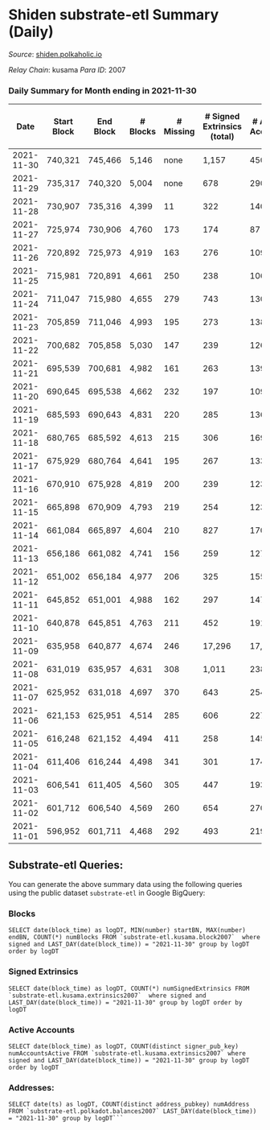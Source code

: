 # Shiden substrate-etl Summary (Daily)

_Source_: [shiden.polkaholic.io](https://shiden.polkaholic.io)

*Relay Chain*: kusama
*Para ID*: 2007



### Daily Summary for Month ending in 2021-11-30


| Date | Start Block | End Block | # Blocks | # Missing | # Signed Extrinsics (total) | # Active Accounts | # Addresses with Balances | # Events | # Transfers | # XCM Transfers In | # XCM Transfers Out |
| ---- | ----------- | --------- | -------- | --------- | --------------------------- | ----------------- | ------------------------- | -------- | ----------- | ------------------ | ------------------- |
| 2021-11-30 | 740,321 | 745,466 | 5,146 | none | 1,157 | 450 | 31,176 | 114,233 | 6,817 ($1,904,985) |   |   |
| 2021-11-29 | 735,317 | 740,320 | 5,004 | none | 678 | 290 |  | 70,761 | 6,104 ($588,289) |   |   |
| 2021-11-28 | 730,907 | 735,316 | 4,399 | 11 | 322 | 140 |  | 35,959 | 4,594 ($156,714) |   |   |
| 2021-11-27 | 725,974 | 730,906 | 4,760 | 173 | 174 | 87 |  | 30,147 | 5,666 ($719,305) |   |   |
| 2021-11-26 | 720,892 | 725,973 | 4,919 | 163 | 276 | 109 |  | 39,392 | 5,985 ($1,418,867) |   |   |
| 2021-11-25 | 715,981 | 720,891 | 4,661 | 250 | 238 | 106 |  | 45,417 | 5,697 ($622,100) |   |   |
| 2021-11-24 | 711,047 | 715,980 | 4,655 | 279 | 743 | 130 |  | 32,577 | 5,979 ($5,066,827) |   |   |
| 2021-11-23 | 705,859 | 711,046 | 4,993 | 195 | 273 | 138 |  | 34,006 | 5,778 ($1,144,617) |   |   |
| 2021-11-22 | 700,682 | 705,858 | 5,030 | 147 | 239 | 126 |  | 39,054 | 6,130 ($621,456) |   |   |
| 2021-11-21 | 695,539 | 700,681 | 4,982 | 161 | 263 | 139 |  | 31,768 | 5,758 ($473,691) |   |   |
| 2021-11-20 | 690,645 | 695,538 | 4,662 | 232 | 197 | 109 |  | 29,234 | 5,413 ($375,058) |   |   |
| 2021-11-19 | 685,593 | 690,643 | 4,831 | 220 | 285 | 136 |  | 38,271 | 5,997 ($792,190) |   |   |
| 2021-11-18 | 680,765 | 685,592 | 4,613 | 215 | 306 | 169 |  | 26,662 | 5,577 ($1,284,429) |   |   |
| 2021-11-17 | 675,929 | 680,764 | 4,641 | 195 | 267 | 133 |  | 37,486 | 5,554 ($1,251,286) |   |   |
| 2021-11-16 | 670,910 | 675,928 | 4,819 | 200 | 239 | 123 |  | 27,635 | 5,483 ($9,239,061) |   |   |
| 2021-11-15 | 665,898 | 670,909 | 4,793 | 219 | 254 | 123 |  | 30,877 | 5,782 ($828,748) |   |   |
| 2021-11-14 | 661,084 | 665,897 | 4,604 | 210 | 827 | 170 |  | 36,747 | 6,372 ($1,082,864) |   |   |
| 2021-11-13 | 656,186 | 661,082 | 4,741 | 156 | 259 | 127 |  | 32,797 | 5,624 ($898,625) |   |   |
| 2021-11-12 | 651,002 | 656,184 | 4,977 | 206 | 325 | 155 |  | 32,481 | 6,592 ($1,573,596) |   |   |
| 2021-11-11 | 645,852 | 651,001 | 4,988 | 162 | 297 | 147 |  | 32,840 | 5,992 ($757,154) |   |   |
| 2021-11-10 | 640,878 | 645,851 | 4,763 | 211 | 452 | 191 |  | 40,209 | 6,548 ($1,053,499) |   |   |
| 2021-11-09 | 635,958 | 640,877 | 4,674 | 246 | 17,296 | 17,083 |  | 97,041 | 22,963 ($2,715,849) |   |   |
| 2021-11-08 | 631,019 | 635,957 | 4,631 | 308 | 1,011 | 238 |  | 121,447 | 28,849 ($1,611,741) |   |   |
| 2021-11-07 | 625,952 | 631,018 | 4,697 | 370 | 643 | 254 |  | 51,945 | 7,146 ($2,846,476) |   |   |
| 2021-11-06 | 621,153 | 625,951 | 4,514 | 285 | 606 | 227 |  | 51,374 | 6,948 ($2,568,610) |   |   |
| 2021-11-05 | 616,248 | 621,152 | 4,494 | 411 | 258 | 145 |  | 29,885 | 5,603 ($824,928) |   |   |
| 2021-11-04 | 611,406 | 616,244 | 4,498 | 341 | 301 | 174 |  | 32,780 | 5,876 ($996,033) |   |   |
| 2021-11-03 | 606,541 | 611,405 | 4,560 | 305 | 447 | 193 |  | 40,304 | 6,363 ($1,863,829) |   |   |
| 2021-11-02 | 601,712 | 606,540 | 4,569 | 260 | 654 | 270 |  | 43,956 | 6,622 ($4,539,093) |   |   |
| 2021-11-01 | 596,952 | 601,711 | 4,468 | 292 | 493 | 219 |  | 38,479 | 6,669 ($1,666,582) |   |   |

## Substrate-etl Queries:
You can generate the above summary data using the following queries using the public dataset `substrate-etl` in Google BigQuery:


### Blocks
```
SELECT date(block_time) as logDT, MIN(number) startBN, MAX(number) endBN, COUNT(*) numBlocks FROM `substrate-etl.kusama.block2007`  where signed and LAST_DAY(date(block_time)) = "2021-11-30" group by logDT order by logDT
```


### Signed Extrinsics
```
SELECT date(block_time) as logDT, COUNT(*) numSignedExtrinsics FROM `substrate-etl.kusama.extrinsics2007`  where signed and LAST_DAY(date(block_time)) = "2021-11-30" group by logDT order by logDT
```


### Active Accounts
```
SELECT date(block_time) as logDT, COUNT(distinct signer_pub_key) numAccountsActive FROM `substrate-etl.kusama.extrinsics2007` where signed and LAST_DAY(date(block_time)) = "2021-11-30" group by logDT order by logDT
```


### Addresses:
```
SELECT date(ts) as logDT, COUNT(distinct address_pubkey) numAddress FROM `substrate-etl.polkadot.balances2007` LAST_DAY(date(block_time)) = "2021-11-30" group by logDT```

